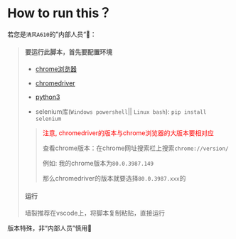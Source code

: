 # How to run this？

若您是`清风A610`的”内部人员“👴：

> #### 要运行此脚本，首先要配置环境
>
> * [chrome浏览器](https://www.google.cn/chrome/index.html)
>
> * [chromedriver](http://npm.taobao.org/mirrors/chromedriver/)
>
> * [python3](https://www.python.org/downloads/) 
>
> * selenium库(`Windows powershell`|| `Linux bash`): `pip install selenium`
>
> > <font color = "red">注意, chromedriver的版本与chrome浏览器的大版本要相对应</font>
> >
> > 查看chrome版本：在chrome网址搜索栏上搜索`chrome://version/`
> >
> > 例如: 我的chrome版本为`80.0.3987.149`
> >
> > 那么chromedriver的版本就要选择`80.0.3987.xxx`的
>
> #### 运行
>
> 墙裂推荐在vscode上，将脚本复制粘贴，直接运行

版本特殊，非“内部人员”慎用🦄
